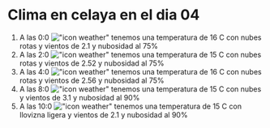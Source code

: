 # Clima en celaya en el dia 04

1. A las 0:0 !["icon weather"](http://openweathermap.org/img/w/04n.png) tenemos una temperatura de 16 C con nubes rotas y  vientos de 2.1 y nubosidad al 75%
1. A las 2:0 !["icon weather"](http://openweathermap.org/img/w/04n.png) tenemos una temperatura de 15 C con nubes rotas y  vientos de 2.52 y nubosidad al 75%
1. A las 4:0 !["icon weather"](http://openweathermap.org/img/w/04n.png) tenemos una temperatura de 16 C con nubes rotas y  vientos de 2.56 y nubosidad al 75%
1. A las 8:0 !["icon weather"](http://openweathermap.org/img/w/04n.png) tenemos una temperatura de 15 C con nubes y  vientos de 3.1 y nubosidad al 90%
1. A las 10:0 !["icon weather"](http://openweathermap.org/img/w/09d.png) tenemos una temperatura de 15 C con llovizna ligera y  vientos de 2.1 y nubosidad al 90%
